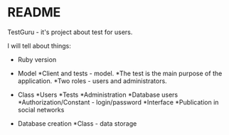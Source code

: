 # README

TestGuru - it's project about test for users.

I will tell about things:

* Ruby version

* Model
  *Client and tests - model.
  *The test is the main purpose of the application.
  *Two roles - users and administrators.

* Class
  *Users
  *Tests
  *Administration
  *Database users
  *Authorization/Constant - login/password
  *Interface
  *Publication in social networks

* Database creation
  *Class - data storage